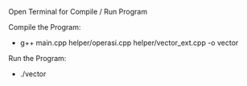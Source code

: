 Open Terminal for Compile / Run Program

Compile the Program:
- g++ main.cpp helper/operasi.cpp helper/vector_ext.cpp -o vector

Run the Program:
- ./vector

